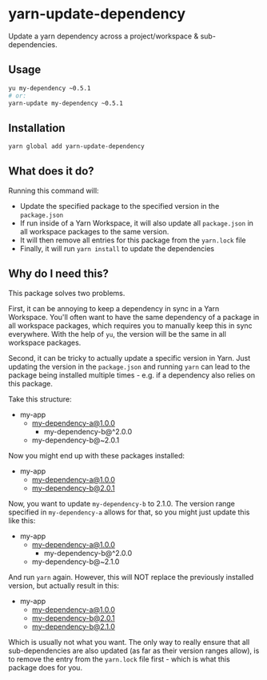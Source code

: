 # yarn-update-dependency

Update a yarn dependency across a project/workspace & sub-dependencies.

## Usage

```bash
yu my-dependency ~0.5.1
# or:
yarn-update my-dependency ~0.5.1
```

## Installation

```bash
yarn global add yarn-update-dependency
```

## What does it do?

Running this command will:

* Update the specified package to the specified version in the `package.json`
* If run inside of a Yarn Workspace, it will also update all `package.json` in all workspace packages to the same version.
* It will then remove all entries for this package from the `yarn.lock` file
* Finally, it will run `yarn install` to update the dependencies

## Why do I need this?

This package solves two problems. 

First, it can be annoying to keep a dependency in sync in a Yarn Workspace. You'll often want to have the same dependency of a package in all workspace packages, which requires you to manually keep this in sync everywhere. With the help of `yu`, the version will be the same in all workspace packages.

Second, it can be tricky to actually update a specific version in Yarn. Just updating the version in the `package.json` and running `yarn` can lead to the package being installed multiple times - e.g. if a dependency also relies on this package.

Take this structure:

* my-app
  * my-dependency-a@1.0.0
    * my-dependency-b@^2.0.0
  * my-dependency-b@~2.0.1
  
Now you might end up with these packages installed:

* my-app
  * my-dependency-a@1.0.0
  * my-dependency-b@2.0.1
  
Now, you want to update `my-dependency-b` to 2.1.0. The version range specified in `my-dependency-a` allows for that, so you might just update this like this:

* my-app
  * my-dependency-a@1.0.0
    * my-dependency-b@^2.0.0
  * my-dependency-b@~2.1.0
  
And run `yarn` again. However, this will NOT replace the previously installed version, but actually result in this:

* my-app
  * my-dependency-a@1.0.0
  * my-dependency-b@2.0.1
  * my-dependency-b@2.1.0
  
Which is usually not what you want. The only way to really ensure that all sub-dependencies are also updated (as far as their version ranges allow), is to remove the entry from the `yarn.lock` file first - which is what this package does for you.